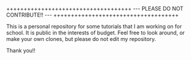 ++++++++++++++++++++++++++++++++++++
 --- PLEASE DO NOT CONTRIBUTE!! ---
++++++++++++++++++++++++++++++++++++

This is a personal repository for 
some tutorials that I am working on 
for school. It is public in the 
interests of budget. Feel free to look 
around, or make your own clones, but 
please do not edit my repository. 

Thank you!!
